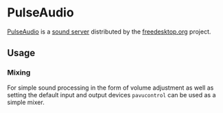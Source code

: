 # PulseAudio

[PulseAudio](https://www.freedesktop.org/wiki/Software/PulseAudio) is a
[sound server](/wiki/linux/audio.md#sound-server) distributed by the
[freedesktop.org](https://www.freedesktop.org/wiki/Software/PulseAudio) project.

## Usage

### Mixing

For simple sound processing in the form of volume adjustment as well as setting
the default input and output devices `pavucontrol` can be used as a simple
mixer.
